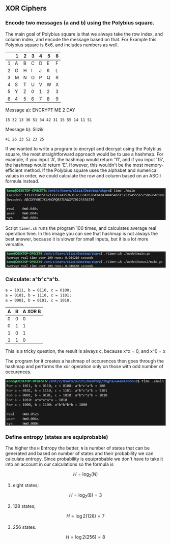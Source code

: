 ## XOR Ciphers

### Encode two messages (a and b) using the Polybius square.
The main goal of Polybius square is that we always take the row index, and column index, and encode the message based on that. For Example this Polybius square is 6x6, and includes numbers as well.

|   | 1 | 2 | 3 | 4 | 5 | 6 |
|---|---|---|---|---|---|---|
| 1 | A | B | C | D | E | F |
| 2 | G | H | I | J | K | L |
| 3 | M | N | O | P | Q | R |
| 4 | S | T | U | V | W | X |
| 5 | Y | Z | 0 | 1 | 2 | 3 |
| 6 | 4 | 5 | 6 | 7 | 8 | 9 |


Message a): ENCRYPT ME 2 DAY
```
15 32 13 36 51 34 42 31 15 55 14 11 51
```

Message b): Slizik
```
41 26 23 52 23 25
```

If we wanted to write a program to encrypt and decrypt using the Polybius square, the most straightforward approach would be to use a hashmap. For example, if you input 'A', the hashmap would return '11', and if you input '15', the hashmap would return 'E'. However, this wouldn't be the most memory-efficient method. If the Polybius square uses the alphabet and numerical values in order, we could calculate the row and column based on an ASCII formula instead.

![](../assets/4-1.png)

Script `timer.sh` runs the program 100 times, and calculates average real operation time. In this image you can see that hashmap is not always the best answer, because it is slower for small inputs, but it is a lot more versatile.

![](../assets/4-3.png)

### Calculate: a^b^c^a^b.
```
a = 1011, b = 0110, c = 0100; 
a = 0101, b = 1110, c = 1101; 
a = 0001, b = 0101, c = 1010.
```

| A | B | A XOR B |
|---|---|---------|
| 0 | 0 |    0    |
| 0 | 1 |    1    |
| 1 | 0 |    1    |
| 1 | 1 |    0    |

This is a tricky question, the result is always c, because x^x = 0, and x^0 = x

The program for it creates a hashmap of occurences then goes through the hashmap and performs the xor operation only on those with odd number of occurences.

![](../assets/4-2.png)

### Define entropy (states are equiprobable)
The higher the `H` Entropy the better. `N` is number of states that can be generated and based on number of states and their probability we can calculate entropy. Since probability is equiprobable we don't have to take it into an account in our calculations so the formula is

$$
H = \log_2(N)
$$

1) eight states;

$$
H = \log_2​(8) = 3
$$

2) 128 states;

$$
H = \log2_​(128) = 7
$$

3) 256 states.

$$
H = \log2_​(256) = 8
$$
